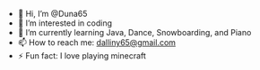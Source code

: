 - 👋 Hi, I’m @Duna65
- 👀 I’m interested in coding
- 🌱 I’m currently learning Java, Dance, Snowboarding, and Piano
- 📫 How to reach me: dalliny65@gmail.com
- ⚡ Fun fact: I love playing minecraft
